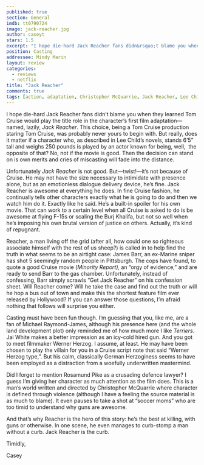 ```yaml
---
published: true
section: General
imdb: tt0790724
image: jack-reacher.jpg
author: caseyt 
stars: 1.5
excerpt: "I hope die-hard Jack Reacher fans didn&rsquo;t blame you when they learned Tom Cruise would play the title role in the character&rsquo;s first film adaptation&mdash;named, lazily, <em>Jack Reacher</em>. This choice, being a Tom Cruise production staring Tom Cruise, was probably never yours to begin with. But really, does it matter if a character who, as described in Lee Child&rsquo;s novels, stands 6&rsquo;5&rdquo; tall and weighs 250 pounds is played by an actor known for being, well, &nbsp;the opposite of that? No, not if the movie is good. Then the decision can stand on is own merits and cries of miscasting will fade into the distance."
position: Casting
addressee: Mindy Marin
layout: review
categories: 
  - reviews
  - netflix
title: "Jack Reacher"
comments: true
tags: [action, adaptation, Christopher McQuarrie, Jack Reacher, Lee Child, Letters, novel, Tom Cruise, Werner Herzog]
---
```

<p>I hope die-hard Jack Reacher fans didn&rsquo;t blame you when they learned Tom Cruise would play the title role in the character&rsquo;s first film adaptation&mdash;named, lazily, <em>Jack Reacher</em>. This choice, being a Tom Cruise production staring Tom Cruise, was probably never yours to begin with. But really, does it matter if a character who, as described in Lee Child&rsquo;s novels, stands 6&rsquo;5&rdquo; tall and weighs 250 pounds is played by an actor known for being, well, &nbsp;the opposite of that? No, not if the movie is good. Then the decision can stand on is own merits and cries of miscasting will fade into the distance.</p>
<p>Unfortunately <em>Jack Reacher</em> is not good. But&mdash;twist!&mdash;it&rsquo;s not because of Cruise. He may not have the size necessary to intimidate with presence alone, but as an emotionless dialogue delivery device, he&rsquo;s fine. Jack Reacher is awesome at everything he does. In fine Cruise fashion, he continually tells other characters exactly what he is going to do and then we watch him do it. Exactly like he said. He&#8217;s a built-in spoiler for his own movie. That can work to a certain level when all Cruise is asked to do is be awesome at flying F-15s or scaling the Burj Khalifa, but not so well when he&rsquo;s imposing his own brutal version of justice on others. Actually, it&rsquo;s kind of repugnant.</p>
<p>Reacher, a man living off the grid (after all, how could one so righteous associate himself with the rest of us sheep?) is called in to help find the truth in what seems to be an airtight case: James Barr, an ex-Marine sniper has shot 5 seemingly random people in Pittsburgh. The cops have found, to quote a good Cruise movie (<em>Minority Report), </em>an &ldquo;orgy of evidence,&rdquo; and are ready to send Barr to the gas chamber. Unfortunately, instead of confessing, Barr simply scrawls &ldquo;Get Jack Reacher&rdquo; on his confession sheet. Will Reacher come? Will he take the case and find out the truth or will he hop a bus out of town and make this the shortest feature film ever released by Hollywood? If you can answer those questions, I&rsquo;m afraid nothing that follows will surprise you either.</p>
<p>Casting must have been fun though. I&rsquo;m guessing that you, like me, are a fan of Michael Raymond-James, although his presence here (and the whole land development plot) only reminded me of how much more I like <em>Terriers. </em>Jai White makes a better impression as an icy-cold hired gun. And you got to meet filmmaker Werner Herzog. I assume, at least. He may have been chosen to play the villain for you in a Cruise script note that said &ldquo;Werner Herzog type,&rdquo;. But his calm, classically German Herzoginess seems to have been employed as a distraction from a woefully underwritten mastermind.</p>
<p>Did I forget to mention Rosamund Pike as a crusading defence lawyer? I guess I&rsquo;m giving her character as much attention as the film does. This is a man&rsquo;s world written and directed by Christopher McQuarrie where character is defined through violence (although I have a feeling the source material is as much to blame). It even pauses to take a shot at &ldquo;soccer moms&rdquo; who are too timid to understand why guns are awesome. &nbsp;</p>
<p>And that&rsquo;s why Reacher is the hero of this story: he&rsquo;s the best at killing, with guns or otherwise. In one scene, he even manages to curb-stomp a man without a curb. Jack Reacher is the curb.</p>
<p>Timidly,</p>
<p>Casey</p>